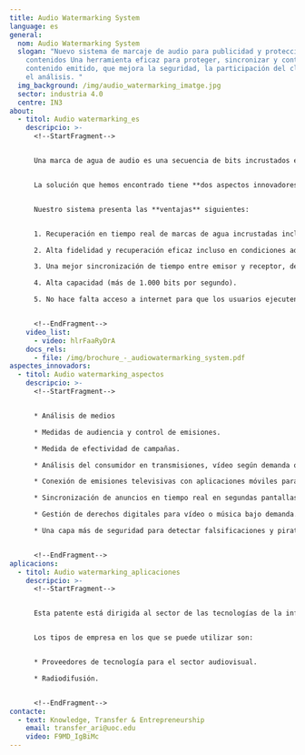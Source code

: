 ```yaml
---
title: Audio Watermarking System
language: es
general:
  nom: Audio Watermarking System
  slogan: "Nuevo sistema de marcaje de audio para publicidad y protección de
    contenidos Una herramienta eficaz para proteger, sincronizar y controlar el
    contenido emitido, que mejora la seguridad, la participación del cliente y
    el análisis. "
  img_background: /img/audio_watermarking_imatge.jpg
  sector: industria 4.0
  centre: IN3
about:
  - titol: Audio watermarking_es
    descripcio: >-
      <!--StartFragment-->


      Una marca de agua de audio es una secuencia de bits incrustados en una señal de audio transmitida (televisión, radio o internet). Son imperceptibles para los sentidos humanos y solo pueden ser detectados por dispositivos como teléfonos inteligentes o tabletas. Una marca de agua contiene identificadores únicos tanto de la parte de audio de la que se ha extraído la marca como de la fuente de distribución en la que se puede acreditar el contenido.


      La solución que hemos encontrado tiene **dos aspectos innovadores**: primero, el uso del dominio de Fourier, y segundo, el uso del dominio de tiempo y de frecuencia durante la incrustación.


      Nuestro sistema presenta las **ventajas** siguientes:


      1. Recuperación en tiempo real de marcas de agua incrustadas incluso a distancias superiores a seis metros del transmisor de audio (otras aplicaciones de última generación solo pueden recuperar hasta una distancia de 1,5 metros).

      2. Alta fidelidad y recuperación eficaz incluso en condiciones adversas, que permiten superar las distorsiones de transmisión y el ruido de fondo.

      3. Una mejor sincronización de tiempo entre emisor y receptor, de manera que el contenido oculto llega al objetivo en el tiempo previsto.

      4. Alta capacidad (más de 1.000 bits por segundo).

      5. No hace falta acceso a internet para que los usuarios ejecuten el sistema.


      <!--EndFragment-->
    video_list:
      - video: hlrFaaRyDrA
    docs_rels:
      - file: /img/brochure_-_audiowatermarking_system.pdf
aspectes_innovadors:
  - titol: Audio watermarking_aspectos
    descripcio: >-
      <!--StartFragment-->


      * Análisis de medios 

      * Medidas de audiencia y control de emisiones. 

      * Medida de efectividad de campañas. 

      * Análisis del consumidor en transmisiones, vídeo según demanda o incluso distribución en internet. Publicidad televisiva 

      * Conexión de emisiones televisivas con aplicaciones móviles para aumentar la participación del espectador. 

      * Sincronización de anuncios en tiempo real en segundas pantallas cuando un programa o anuncio se está emitiendo. Seguridad digital 

      * Gestión de derechos digitales para vídeo o música bajo demanda. 

      * Una capa más de seguridad para detectar falsificaciones y piratería. - Autenticación y confirmación de contenido original.


      <!--EndFragment-->
aplicacions:
  - titol: Audio watermarking_aplicaciones
    descripcio: >-
      <!--StartFragment-->


      Esta patente está dirigida al sector de las tecnologías de la información y la comunicación. 


      Los tipos de empresa en los que se puede utilizar son: 


      * Proveedores de tecnología para el sector audiovisual. 

      * Radiodifusión.


      <!--EndFragment-->
contacte:
  - text: Knowledge, Transfer & Entrepreneurship
    email: transfer_ari@uoc.edu
    video: F9MD_IgBiMc
---
```

